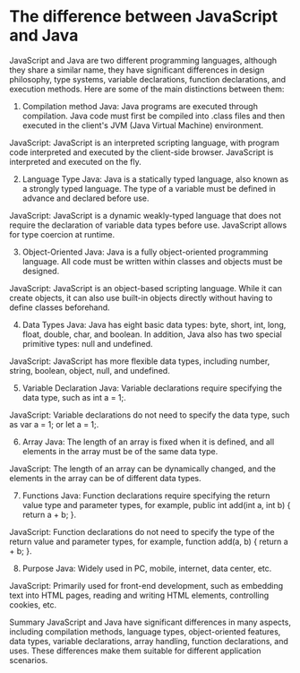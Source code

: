 # The difference between JavaScript and Java
JavaScript and Java are two different programming languages, although they share a similar name, they have significant differences in design philosophy, type systems, variable declarations, function declarations, and execution methods. Here are some of the main distinctions between them:

1. Compilation method
Java: Java programs are executed through compilation. Java code must first be compiled into .class files and then executed in the client's JVM (Java Virtual Machine) environment.

JavaScript: JavaScript is an interpreted scripting language, with program code interpreted and executed by the client-side browser. JavaScript is interpreted and executed on the fly.

2. Language Type
Java: Java is a statically typed language, also known as a strongly typed language. The type of a variable must be defined in advance and declared before use.

JavaScript: JavaScript is a dynamic weakly-typed language that does not require the declaration of variable data types before use. JavaScript allows for type coercion at runtime.

3. Object-Oriented
Java: Java is a fully object-oriented programming language. All code must be written within classes and objects must be designed.

JavaScript: JavaScript is an object-based scripting language. While it can create objects, it can also use built-in objects directly without having to define classes beforehand.

4. Data Types
Java: Java has eight basic data types: byte, short, int, long, float, double, char, and boolean. In addition, Java also has two special primitive types: null and undefined.

JavaScript: JavaScript has more flexible data types, including number, string, boolean, object, null, and undefined.

5. Variable Declaration
Java: Variable declarations require specifying the data type, such as int a = 1;.

JavaScript: Variable declarations do not need to specify the data type, such as var a = 1; or let a = 1;.

6. Array
Java: The length of an array is fixed when it is defined, and all elements in the array must be of the same data type.

JavaScript: The length of an array can be dynamically changed, and the elements in the array can be of different data types.

7. Functions
Java: Function declarations require specifying the return value type and parameter types, for example, public int add(int a, int b) { return a + b; }.

JavaScript: Function declarations do not need to specify the type of the return value and parameter types, for example, function add(a, b) { return a + b; }.

8. Purpose
Java: Widely used in PC, mobile, internet, data center, etc.

JavaScript: Primarily used for front-end development, such as embedding text into HTML pages, reading and writing HTML elements, controlling cookies, etc.

Summary
JavaScript and Java have significant differences in many aspects, including compilation methods, language types, object-oriented features, data types, variable declarations, array handling, function declarations, and uses. These differences make them suitable for different application scenarios.
